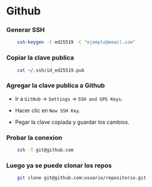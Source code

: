 # Github

### Generar SSH

```Bash
    ssh-keygen -t ed25519 -C "ejemplo@email.com"
```

### Copiar la clave publica

```bash
    cat ~/.ssh/id_ed25519.pub
```

### Agregar la clave publica a Github

- Ir a `GitHub` -> `Settings` -> `SSH and GPG Keys`.

- Hacer clic en `New SSH Key`.

- Pegar la clave copiada y guardar los cambios.

### Probar la conexion

```bash
    ssh -T git@github.com
```

### Luego ya se puede clonar los repos

```bash
    git clone git@github.com:usuario/repositorio.git
```